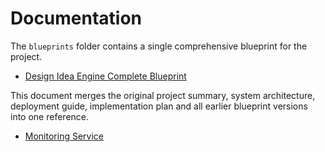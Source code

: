 # Documentation

The `blueprints` folder contains a single comprehensive blueprint for the project.

- [Design Idea Engine Complete Blueprint](blueprints/DesignIdeaEngineCompleteBlueprint.md)

This document merges the original project summary, system architecture, deployment guide, implementation plan and all earlier blueprint versions into one reference.

- [Monitoring Service](monitoring.md)
